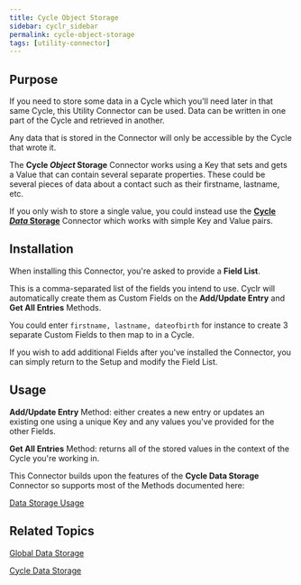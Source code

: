 ```yaml
---
title: Cycle Object Storage
sidebar: cyclr_sidebar
permalink: cycle-object-storage
tags: [utility-connector]
---
```


## Purpose

If you need to store some data in a Cycle which you'll need later in that same Cycle, this Utility Connector can be used. Data can be written in one part of the Cycle and retrieved in another.

Any data that is stored in the Connector will only be accessible by the Cycle that wrote it.

The **Cycle *Object* Storage** Connector works using a Key that sets and gets a Value that can contain several separate properties.  These could be several pieces of data about a contact such as their firstname, lastname, etc.

If you only wish to store a single value, you could instead use the **[Cycle *Data* Storage](./cycle-data-storage)** Connector which works with simple Key and Value pairs.

## Installation

When installing this Connector, you're asked to provide a **Field List**.

This is a comma-separated list of the fields you intend to use.  Cyclr will automatically create them as Custom Fields on the **Add/Update Entry** and **Get All Entries** Methods.

You could enter ```firstname, lastname, dateofbirth``` for instance to create 3 separate Custom Fields to then map to in a Cycle.

If you wish to add additional Fields after you've installed the Connector, you can simply return to the Setup and modify the Field List.

## Usage

**Add/Update Entry** Method: either creates a new entry or updates an existing one using a unique Key and any values you've provided for the other Fields.

**Get All Entries** Method: returns all of the stored values in the context of the Cycle you're working in.

This Connector builds upon the features of the **Cycle Data Storage** Connector so supports most of the Methods documented here:

[Data Storage Usage](./data-storage-usage)

## Related Topics

[Global Data Storage](./global-data-storage)

[Cycle Data Storage](./cycle-data-storage)
